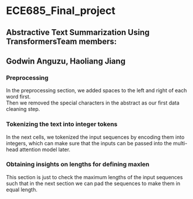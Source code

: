 # ECE685_Final_project

## Abstractive Text Summarization Using TransformersTeam members: 

## Godwin Anguzu, Haoliang Jiang

### Preprocessing
In the preprocessing section, we added spaces to the left and right of each word first.  
Then we removed the special characters in the abstract as our first data cleaning step.  

### Tokenizing the text into integer tokens
In the next cells, we tokenized the input sequences by encoding them into integers, which can make sure that the inputs can be passed into the multi-head attention model later.  

### Obtaining insights on lengths for defining maxlen
This section is just to check the maximum lengths of the input sequences such that in the next section we can pad the sequences to make them in equal length. 
